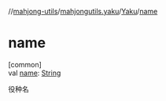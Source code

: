 //[mahjong-utils](../../../index.md)/[mahjongutils.yaku](../index.md)/[Yaku](index.md)/[name](name.md)

# name

[common]\
val [name](name.md): [String](https://kotlinlang.org/api/latest/jvm/stdlib/kotlin-stdlib/kotlin/-string/index.html)

役种名
